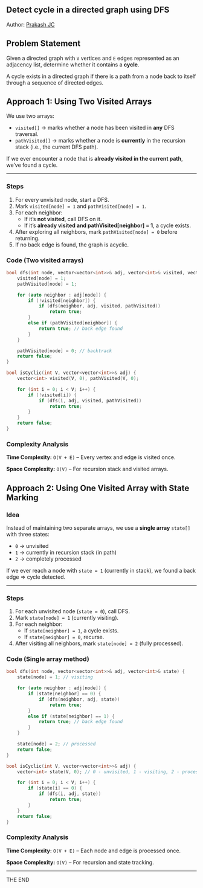 ## **Detect cycle in a directed graph using DFS**

Author: [Prakash JC](https://prakash079513.github.io)

## Problem Statement

Given a directed graph with `V` vertices and `E` edges represented as an adjacency list, determine whether it contains a **cycle**.

A cycle exists in a directed graph if there is a path from a node back to itself through a sequence of directed edges.

## Approach 1: **Using Two Visited Arrays**

We use two arrays:

- `visited[]` → marks whether a node has been visited in **any** DFS traversal.
- `pathVisited[]` → marks whether a node is **currently** in the recursion stack (i.e., the current DFS path).

If we ever encounter a node that is **already visited in the current path**, we’ve found a cycle.

---

### Steps

1. For every unvisited node, start a DFS.
2. Mark `visited[node] = 1` and `pathVisited[node] = 1`.
3. For each neighbor:
   - If it’s **not visited**, call DFS on it.
   - If it’s **already visited and pathVisited[neighbor] = 1**, a cycle exists.
4. After exploring all neighbors, mark `pathVisited[node] = 0` before returning.
5. If no back edge is found, the graph is acyclic.

### Code (Two visited arrays)

```cpp
bool dfs(int node, vector<vector<int>>& adj, vector<int>& visited, vector<int>& pathVisited) {
    visited[node] = 1;
    pathVisited[node] = 1;

    for (auto neighbor : adj[node]) {
        if (!visited[neighbor]) {
            if (dfs(neighbor, adj, visited, pathVisited))
                return true;
        }
        else if (pathVisited[neighbor]) {
            return true; // back edge found
        }
    }

    pathVisited[node] = 0; // backtrack
    return false;
}

bool isCyclic(int V, vector<vector<int>>& adj) {
    vector<int> visited(V, 0), pathVisited(V, 0);

    for (int i = 0; i < V; i++) {
        if (!visited[i]) {
            if (dfs(i, adj, visited, pathVisited))
                return true;
        }
    }
    return false;
}
```

### Complexity Analysis

**Time Complexity:** `O(V + E)` – Every vertex and edge is visited once.

**Space Complexity:** `O(V)` – For recursion stack and visited arrays.

## Approach 2: **Using One Visited Array with State Marking**

### Idea

Instead of maintaining two separate arrays, we use a **single array** `state[]` with three states:

- `0` → unvisited
- `1` → currently in recursion stack (in path)
- `2` → completely processed

If we ever reach a node with `state = 1` (currently in stack), we found a back edge ⇒ cycle detected.

---

### Steps

1. For each unvisited node (`state = 0`), call DFS.
2. Mark `state[node] = 1` (currently visiting).
3. For each neighbor:
   - If `state[neighbor] = 1`, a cycle exists.
   - If `state[neighbor] = 0`, recurse.
4. After visiting all neighbors, mark `state[node] = 2` (fully processed).

### Code (Single array method)

```cpp
bool dfs(int node, vector<vector<int>>& adj, vector<int>& state) {
    state[node] = 1; // visiting

    for (auto neighbor : adj[node]) {
        if (state[neighbor] == 0) {
            if (dfs(neighbor, adj, state))
                return true;
        }
        else if (state[neighbor] == 1) {
            return true; // back edge found
        }
    }

    state[node] = 2; // processed
    return false;
}

bool isCyclic(int V, vector<vector<int>>& adj) {
    vector<int> state(V, 0); // 0 - unvisited, 1 - visiting, 2 - processed

    for (int i = 0; i < V; i++) {
        if (state[i] == 0) {
            if (dfs(i, adj, state))
                return true;
        }
    }
    return false;
}
```

### Complexity Analysis

**Time Complexity:** `O(V + E)` – Each node and edge is processed once.

**Space Complexity:** `O(V)` – For recursion and state tracking.

---

THE END
